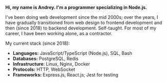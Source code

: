 **Hi, my name is Andrey. I'm a programmer specializing in Node.js.**

I've been doing web development since the mid 2000s; over the years, I have gradually transitioned from web design to frontend development and then (since 2018) to backend development. Self-taught. For most of my career, I have been working alone, as a contractor.

My current stack (since 2018):

* **Languages:** JavaScript/TypeScript (Node.js), SQL, Bash
* **Databases:** PostgreSQL, Redis
* **Infrastructure**: Linux, Nginx, Docker
* **Protocols:** HTTP, WebSocket
* **Frameworks:** Express.js, React.js; Jest for testing
